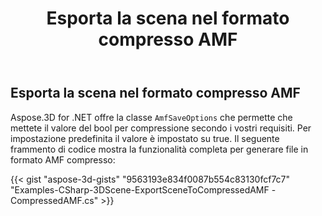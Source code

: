 ﻿---
title: Esporta la scena nel formato compresso AMF
type: docs
weight: 30
url: /it/net/export-scene-to-compressed-amf-format/
description: Aspose.3D for .NET offre la classe AmfSaveOptions che consente di impostare il valore bool per la compressione secondo le vostre esigenze. Per impostazione predefinita il valore è impostato su true.
---
## **Esporta la scena nel formato compresso AMF**
Aspose.3D for .NET offre la classe `AmfSaveOptions` che permette che mettete il valore del bool per compressione secondo i vostri requisiti. Per impostazione predefinita il valore è impostato su true. Il seguente frammento di codice mostra la funzionalità completa per generare file in formato AMF compresso:

{{< gist "aspose-3d-gists" "9563193e834f0087b554c83130fcf7c7" "Examples-CSharp-3DScene-ExportSceneToCompressedAMF -CompressedAMF.cs" >}}
